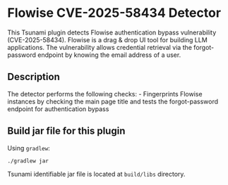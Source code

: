 # Flowise CVE-2025-58434 Detector

This Tsunami plugin detects Flowise authentication bypass vulnerability
(CVE-2025-58434). Flowise is a drag & drop UI tool for building LLM
applications. The vulnerability allows credential retrieval via the
forgot-password endpoint by knowing the email address of a user.

## Description

The detector performs the following checks: - Fingerprints Flowise instances by
checking the main page title and tests the forgot-password endpoint for
authentication bypass

## Build jar file for this plugin

Using `gradlew`:

```shell
./gradlew jar
```

Tsunami identifiable jar file is located at `build/libs` directory.
